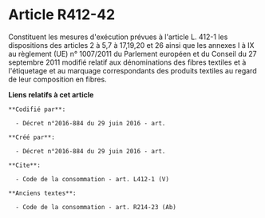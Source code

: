 # Article R412-42

Constituent les mesures d'exécution prévues à l'article L. 412-1 les dispositions des articles 2 à 5,7 à 17,19,20 et 26 ainsi
que les annexes I à IX au règlement (UE) n° 1007/2011 du Parlement européen et du Conseil du 27 septembre 2011 modifié
relatif aux dénominations des fibres textiles et à l'étiquetage et au marquage correspondants des produits textiles au regard
de leur composition en fibres.

**Liens relatifs à cet article**

	**Codifié par**:

	  - Décret n°2016-884 du 29 juin 2016 - art.

	**Créé par**:

	  - Décret n°2016-884 du 29 juin 2016 - art.

	**Cite**:

	  - Code de la consommation - art. L412-1 (V)

	**Anciens textes**:

	  - Code de la consommation - art. R214-23 (Ab)
